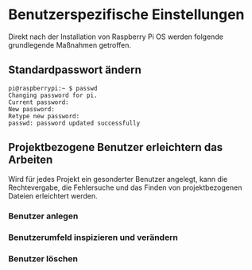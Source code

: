 # Benutzerspezifische Einstellungen

Direkt nach der Installation von Raspberry Pi OS werden folgende grundlegende Maßnahmen getroffen.

## Standardpasswort ändern
```
pi@raspberrypi:~ $ passwd
Changing password for pi.
Current password: 
New password: 
Retype new password: 
passwd: password updated successfully
```

## Projektbezogene Benutzer erleichtern das Arbeiten

Wird für jedes Projekt ein gesonderter Benutzer angelegt, kann die Rechtevergabe, die Fehlersuche und das Finden von projektbezogenen Dateien erleichtert werden.

### Benutzer anlegen

### Benutzerumfeld inspizieren und verändern

### Benutzer löschen
